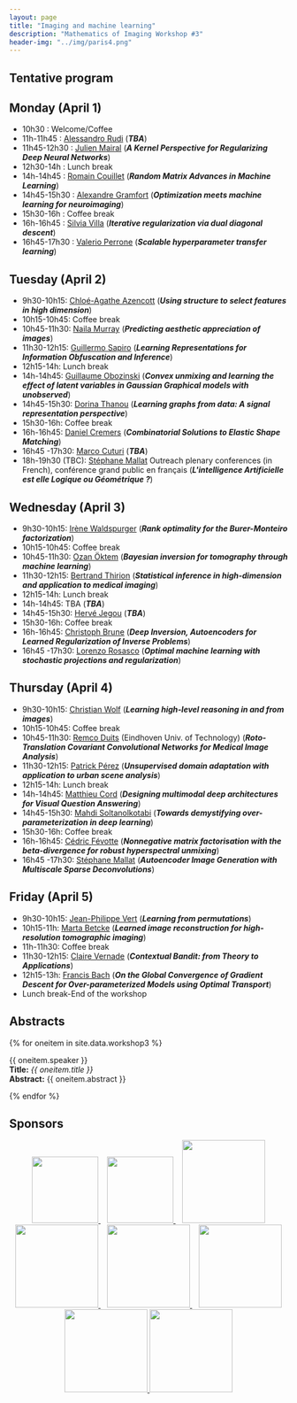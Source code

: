 ```yaml
---
layout: page
title: "Imaging and machine learning"
description: "Mathematics of Imaging Workshop #3"
header-img: "../img/paris4.png"
---
```


Tentative program
-------------

Monday (April 1)
-------------
- 10h30 : Welcome/Coffee
- 11h-11h45 : [Alessandro Rudi](https://www.di.ens.fr/~rudi/) (***TBA***)
- 11h45-12h30 : [Julien Mairal](https://lear.inrialpes.fr/people/mairal/) (***A Kernel Perspective for Regularizing Deep Neural Networks***)
- 12h30-14h : Lunch break
- 14h-14h45 : [Romain Couillet](http://romaincouillet.hebfree.org/) (***Random Matrix Advances in Machine Learning***)
- 14h45-15h30 : [Alexandre Gramfort](http://alexandre.gramfort.net/) (***Optimization meets machine learning for neuroimaging***)
- 15h30-16h : Coffee break
- 16h-16h45 : [Silvia Villa](http://lcsl.mit.edu/data/silviavilla/Home.html) (***Iterative regularization via dual diagonal descent***)
- 16h45-17h30 : [Valerio Perrone](https://sites.google.com/view/valerioperrone/) (***Scalable hyperparameter transfer learning***)

Tuesday (April 2)
-------------
- 9h30-10h15: [Chloé-Agathe Azencott](http://cazencott.info/) (***Using structure to select features in high dimension***)
- 10h15-10h45: Coffee break
- 10h45-11h30: [Naila Murray](http://www.europe.naverlabs.com/NAVER-LABS-Europe/People/Naila-Murray) (***Predicting aesthetic appreciation of images***)
- 11h30-12h15: [Guillermo Sapiro](https://ece.duke.edu/faculty/guillermo-sapiro) (***Learning Representations for Information Obfuscation and Inference***)
- 12h15-14h: Lunch break
- 14h-14h45: [Guillaume Obozinski](http://imagine.enpc.fr/~obozinsg/) (***Convex unmixing and learning the effect of latent variables in Gaussian Graphical models with unobserved***)
- 14h45-15h30: [Dorina Thanou](https://people.epfl.ch/dorina.thanou) (***Learning graphs from data: A signal representation perspective***)
- 15h30-16h: Coffee break
- 16h-16h45: [Daniel Cremers](https://vision.in.tum.de/members/cremers) (***Combinatorial Solutions to Elastic Shape Matching***)
- 16h45 -17h30: [Marco Cuturi](http://marcocuturi.net/) (***TBA***)
- 18h-19h30 (TBC): [Stéphane Mallat](https://www.college-de-france.fr/site/stephane-mallat/index.htm) Outreach plenary conferences (in French), conférence grand public en français (***L'intelligence Artificielle est elle  Logique ou Géométrique ?***)

Wednesday (April 3)
-------------
- 9h30-10h15: [Irène Waldspurger](https://www.ceremade.dauphine.fr/~waldspurger/) (***Rank optimality for the Burer-Monteiro factorization***)
- 10h15-10h45: Coffee break
- 10h45-11h30: [Ozan Öktem](https://www.kth.se/profile/ozan) (***Bayesian inversion for tomography through machine learning***)
- 11h30-12h15: [Bertrand Thirion](https://team.inria.fr/parietal/team-members/bertrand-thirions-page/) (***Statistical inference in high-dimension and application to medical imaging***)
- 12h15-14h: Lunch break
- 14h-14h45: TBA (***TBA***)
- 14h45-15h30: [Hervé Jegou](http://people.rennes.inria.fr/Herve.Jegou/) (***TBA***)
- 15h30-16h: Coffee break
- 16h-16h45: [Christoph Brune](https://people.utwente.nl/c.brune) (***Deep Inversion, Autoencoders for Learned Regularization of Inverse Problems***)
- 16h45 -17h30: [Lorenzo Rosasco](http://web.mit.edu/lrosasco/www/) (***Optimal machine learning with stochastic projections and regularization***)

Thursday (April 4)
-------------
- 9h30-10h15: [Christian Wolf](https://perso.liris.cnrs.fr/christian.wolf/) (***Learning high-level reasoning in and from images***)
- 10h15-10h45: Coffee break
- 10h45-11h30: [Remco Duits](http://bmia.bmt.tue.nl/people/RDuits/) (Eindhoven Univ. of Technology)  (***Roto-Translation Covariant Convolutional Networks for Medical Image Analysis***)
- 11h30-12h15: [Patrick Pérez](https://ptrckprz.github.io/) (***Unsupervised domain adaptation with application to urban scene analysis***)
- 12h15-14h: Lunch break
- 14h-14h45: [Matthieu Cord](http://webia.lip6.fr/~cord/) (***Designing multimodal deep architectures for Visual Question Answering***)
- 14h45-15h30: [Mahdi Soltanolkotabi](http://www-bcf.usc.edu/~soltanol/) (***Towards demystifying over-parameterization in deep learning***)
- 15h30-16h: Coffee break
- 16h-16h45: [Cédric Févotte](https://www.irit.fr/~Cedric.Fevotte/) (***Nonnegative matrix factorisation with the beta-divergence for robust hyperspectral unmixing***)
- 16h45 -17h30: [Stéphane Mallat](https://www.college-de-france.fr/site/stephane-mallat/index.htm) (***Autoencoder Image Generation with Multiscale Sparse Deconvolutions***)

Friday (April 5)
-------------
- 9h30-10h15: [Jean-Philippe Vert](http://members.cbio.mines-paristech.fr/~jvert/) (***Learning from permutations***)
- 10h15-11h: [Marta Betcke](https://www.sites.google.com/site/mbetcke/home) (***Learned image reconstruction for high-resolution tomographic imaging***)
- 11h-11h30: Coffee break
- 11h30-12h15: [Claire Vernade](https://www.cvernade.com/) (***Contextual Bandit: from Theory to Applications***)
- 12h15-13h: [Francis Bach](https://www.di.ens.fr/~fbach/) (***On the Global Convergence of Gradient Descent for Over-parameterized Models using Optimal Transport***)
- Lunch break-End of the workshop



Abstracts
--------

{% for oneitem in site.data.workshop3 %}
<p>
  {{ oneitem.speaker }}<br/>
  <b>Title:</b> <i>{{ oneitem.title }}</i><br/>
  <b>Abstract:</b> {{ oneitem.abstract }}
</p>
{% endfor %}

Sponsors
-----

<p align="center">

<a href="http://www.ihp.fr">
<img width="120" src="../../img/logo-ihp.jpg"/>
</a>&nbsp;&nbsp;

<a href="http://www.cnrs.fr/">
<img width="120" src="../../img/logo-cnrs.png"/>
</a>&nbsp;&nbsp;

<a href="http://www.u-psud.fr/fr/index.html">
<img width="150" src="../../img/logo-paris-sud.png"/>
</a>

<br/>

<a href="https://www.sciencesmaths-paris.fr/">
<img width="150" src="../../img/logo-fsmp.png"/>
</a>&nbsp;&nbsp;

<a href="http://www.upmc.fr/">
<img width="150" src="../../img/logo-upmc.png"/>
</a>&nbsp;&nbsp;

<a href="https://www.cimpa.info/">
<img width="150" src="../../img/logo-cimpa.png"/>
</a>

<br/>

<a href="http://gdr-mia.math.cnrs.fr/">
<img width="150" src="../../img/logo-mia.png"/>
</a>

<a href="http://www.gpeyre.com/noria/">
<img width="150" src="../../img/logo-erc.jpg"/>
</a>


</p>
